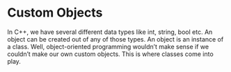 # Custom Objects
In C++, we have several different data types like int, string, bool etc. An object can be created out of any of those types. An object is an instance of a class. 
Well, object-oriented programming wouldn’t make sense if we couldn’t make our own custom objects. This is where classes come into play.
